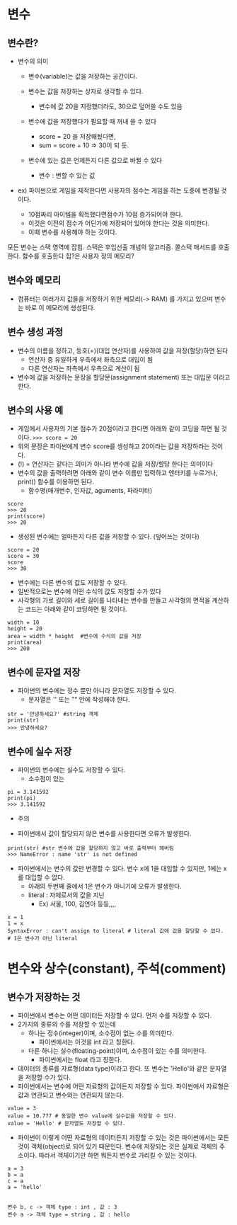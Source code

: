 # 변수
## 변수란?
- 변수의 의미
  - 변수(variable)는 값을 저장하는 공간이다.
  - 변수는 값을 저장하는 상자로 생각할 수 있다.
    - 변수에 값 20을 지정했더라도, 30으로 덮어쓸 수도 있음

  - 변수에 값을 저장했다가 필요할 때 꺼내 쓸 수 있다
    - score = 20 을 저장해뒀다면,
    - sum = score + 10 => 30이 되 듯.
  - 변수에 있는 값은 언제든지 다른 값으로 바뀔 수 있다
    - 변수 : 변할 수 있는 값

- ex) 파이썬으로 게임을 제작한다면 사용자의 점수는 게임을 하는 도중에 변경될 것이다.
  - 10점짜리 아이템을 획득했다면점수가 10점 증가되어야 한다.
  - 이것은 이전의 점수가 어딘가에 저장되어 있어야 한다는 것을 의미한다.
  - 이때 변수를 사용해야 하는 것이다.

모든 변수는 스택 영역에 잡힘. 스택은 후입선출 개념의 알고리즘. 콜스택 매서드를 호출한다. 함수를 호출한다
힙?은 사용자 정의 메모리?

## 변수와 메모리
- 컴퓨터는 여러가지 값들을 저장하기 위한 메모리(-> RAM) 를 가지고 있으며 변수는 바로 이 메모리에 생성된다.

## 변수 생성 과정
- 변수의 이름을 정하고, 등호(=)(대입 연산자)를 사용하여 값을 저장(할당)하면 된다 
  - 연산자 중 유일하게 우측에서 좌측으로 대입이 됨
  - 다른 연산자는 좌측에서 우측으로 계산이 됨
- 변수에 값을 저장하는 문장을 할당문(assignment statement) 또는 대입문 이라고 한다.

## 변수의 사용 예
- 게임에서 사용자의 기본 점수가 20점이라고 한다면 아래와 같이 코딩을 하면 될 것 이다.
` >>> score = 20 `
- 위의 문장은 파이썬에게 변수 score를 생성하고 20이라는 값을 저장하라는 것이다.
- (!) = 연산자는 같다는 의미가 아니라 변수에 값을 저장/할당 한다는 의미이다
- 변수의 값을 출력하려면 아래와 같이 변수 이름만 입력하고 엔터키를 누르거나, print() 함수를 이용하면 된다.
  - 함수명(매개변수, 인자값, aguments, 파라미터)
```
score
>>> 20
print(score)
>>> 20
```

- 생성된 변수에는 얼마든지 다른 값을 저장할 수 있다. (덮어쓰는 것이다)
```
score = 20
score = 30
score
>>> 30
```

- 변수에는 다른 변수의 값도 저장할 수 있다.
- 일반적으로는 변수에 어떤 수식의 값도 저장할 수가 있다
- 사각형의 가로 길이와 세로 길이를 나타내는 변수를 만들고 사각형의 면적을 계산하는 코드는 아래와 같이 코딩하면 될 것이다.
```
width = 10
height = 20
area = width * height  #변수에 수식의 값을 저장
print(area)
>>> 200
```

## 변수에 문자열 저장
- 파이썬의 변수에는 정수 뿐만 아니라 문자열도 저장할 수 있다.
  - 문자열은 '' 또는 "" 안에 작성해야 한다.
```
str = '안녕하세요?' #string 객체
print(str)
>>> 안녕하세요?
```

## 변수에 실수 저장
- 파이썬의 변수에는 실수도 저장할 수 있다.
  - 소수점이 있는
```
pi = 3.141592
print(pi)
>>> 3.141592
```

* 주의
- 파이썬에서 값이 할당되지 않은 변수를 사용한다면 오류가 발생한다.
```
print(str) #str 변수에 값을 할당하지 않고 바로 출력부터 해버림
>>> NameError : name 'str' is not defined
```

- 파이썬에서는 변수의 값만 변경할 수 있다. 변수 x에 1을 대입할 수 있지만, 1에는 x를 대입할 수 없다.
  - 아래의 두번째 줄에서 1은 변수가 아니기에 오류가 발생한다.
  - literal : 자체로서의 값을 지닌 
    - Ex) 서울, 100, 김연아 등등,,,,
```
x = 1
1 = x
SyntaxError : can't assign to literal # literal 값에 값을 할당할 수 없다.
# 1은 변수가 아닌 literal
```




# 변수와 상수(constant), 주석(comment)
## 변수가 저장하는 것
- 파이썬에서 변수는 어떤 데이터든 저장할 수 있다. 먼저 수를 저장할 수 있다.
- 2가지의 종류의 수를 저장할 수 있는데
  - 하나는 정수(integer)이며, 소수점이 없는 수를 의미한다.
    - 파이썬에서는 이것을 int 라고 칭한다.
  - 다른 하나는 실수(floating-point)이며, 소수점이 있는 수를 의미한다.
    - 파이썬에서는 float 라고 칭한다.
- 데이터의 종류를 자료형(data type)이라고 한다. 또 변수는 'Hello'와 같은 문자열을 저장할 수가 있다.
- 파이썬에서는 변수에 어떤 자료형의 값이든지 저장할 수 있다. 파이썬에서 자료형은 값과 연관되고 변수와는 연관되지 않는다.
```
value = 3 
value = 10.777 # 동일한 변수 value에 실수값을 저장할 수 있다.
value = 'Hello' # 문자열도 저장할 수 있다.
```

- 파이썬이 이렇게 어떤 자료형의 데이터든지 저장할 수 있는 것은 파이썬에서는 모든 것이 객체(object)로 되어 있기 때문인다. 변수에 저장되는 것은 실제로 객체의 주소이다. 따라서 객체이기만 하면 뭐든지 변수로 가리킬 수 있는 것이다.
```
a = 3 
b = a
c = a
a = 'hello'


변수 b, c -> 객체 type : int , 값 : 3
변수 a -> 객체 type = string , 값 : hello
``` 


